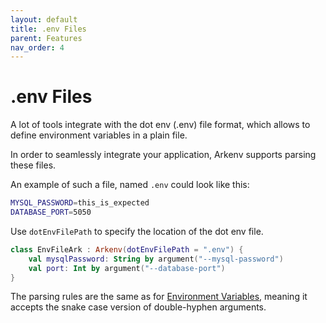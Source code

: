 ```yaml
---
layout: default
title: .env Files
parent: Features
nav_order: 4
---
```


# .env Files

A lot of tools integrate with the dot env (.env) file format, 
which allows to define environment variables in a plain file. 

In order to seamlessly integrate your application, Arkenv supports parsing these files.

An example of such a file, named `.env` could look like this:
```bash
MYSQL_PASSWORD=this_is_expected
DATABASE_PORT=5050
```

Use `dotEnvFilePath` to specify the location of the dot env file. 
```kotlin
class EnvFileArk : Arkenv(dotEnvFilePath = ".env") {
    val mysqlPassword: String by argument("--mysql-password")
    val port: Int by argument("--database-port")
}
```
The parsing rules are the same as for [Environment Variables](#environment-variables), 
meaning it accepts the snake case version of double-hyphen arguments. 
